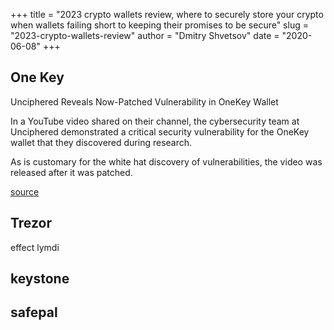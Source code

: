 +++
title = "2023 crypto wallets review, where to securely store your crypto when wallets failing short to keeping their promises to be secure"
slug = "2023-crypto-wallets-review"
author = "Dmitry Shvetsov"
date = "2020-06-08"
+++

## One Key

Unciphered Reveals Now-Patched Vulnerability in OneKey Wallet

In a YouTube video shared on their channel, the cybersecurity team at Unciphered demonstrated a critical security vulnerability for the OneKey wallet that they discovered during research.

As is customary for the white hat discovery of vulnerabilities, the video was released after it was patched.

[source](https://cryptopotato.com/unciphered-reveals-now-patched-vulnerability-in-onekey-wallet/)

## Trezor

effect lymdi

## keystone

## safepal
